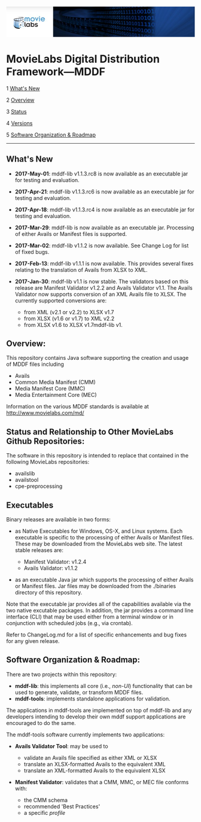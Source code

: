 ![screenshot1](mddf-tools/docs/users/md/manifest/validator/v1.1/images/MLabs_header.jpg)
# MovieLabs Digital Distribution Framework—MDDF

1 [What's New](#h_News)

2 [Overview](#h_Overview)

3 [Status](#h_Status)

4 [Versions](#h_Versions)

5 [Software Organization & Roadmap](#h_Roadmap)

---
## <a name="h_News">What's New</a>

* **2017-May-01**: mddf-lib v1.1.3.rc8 is now available as an executable jar for testing and evaluation.

* **2017-Apr-21**: mddf-lib v1.1.3.rc6 is now available as an executable jar for testing and evaluation.

* **2017-Apr-18**: mddf-lib v1.1.3.rc4 is now available as an executable jar for testing and evaluation.

* **2017-Mar-29**: mddf-lib is now available as an executable jar. Processing of either Avails or Manifest files is supported.

* **2017-Mar-02**: mddf-lib v1.1.2 is now available. See Change Log for list of fixed bugs.

* **2017-Feb-13**: mddf-lib v1.1.1 is now available. This provides several fixes relating to the translation of Avails
from XLSX to XML. 

* **2017-Jan-30**: mddf-lib v1.1 is now stable. The validators based on this release are Manifest Validator v1.2.2 and 
Avails Validator v1.1. The Avails Validator now supports conversion of an XML Avails file to XLSX. The currently
supported conversions are:
  * from XML (v2.1 or v2.2) to XLSX v1.7
  * from XLSX (v1.6 or v1.7) to XML v2.2
  * from XLSX v1.6 to XLSX v1.7mddf-lib v1.

## <a name="h_Overview">Overview:</a>

This repository contains Java software supporting the creation and usage of MDDF files including

* Avails
* Common Media Manifest (CMM)
* Media Manifest Core (MMC)
* Media Entertainment Core (MEC)

Information on the various MDDF standards is available at <http://www.movielabs.com/md/>

## <a name="h_Status">Status and Relationship to Other MovieLabs Github Repositories:</a>

The software in this repository is intended to replace that contained in the following MovieLabs repositories:

* availslib
* availstool
* cpe-preprocessing

## <a name="h_Versions">Executables</a>

Binary releases are available in two forms:

* as Native Executables for Windows, OS-X, and Linux systems. Each executable is specific to the processing of either Avails or Manifest files. These may be downloaded from the MovieLabs web site. The latest stable releases are:

   * Manifest Validator: v1.2.4
   * Avails Validator: v1.1.2

* as an executable Java jar which supports the processing of either Avails or Manifest files. Jar files may be downloaded from the ./binaries directory of this repository.

Note that the executable jar provides all of the capabilities available via the two native excutable packages. In addition, the jar provides a command
line interface (CLI) that may be used either from a terminal window or in conjunction with scheduled jobs (e.g., via crontab).

Refer to ChangeLog.md for a list of specific enhancements and bug fixes for any given release.

## <a name="h_Roadmap">Software Organization & Roadmap:</a>

There are two projects within this repository:

* __mddf-lib__: this implements all core (i.e., *non-UI*) functionality that can be used to generate, validate, or transform MDDF files.
* __mddf-tools__: implements standalone applications for validation.

The applications in mddf-tools are implemented on top of mddf-lib and any developers intending to develop their 
own mddf support applications are encouraged to do the same.

The mddf-tools software currently implements two applications:

   - **Avails Validator Tool**: may be used to
      - validate an Avails file specified as either XML or XLSX
      - translate an XLSX-formatted Avails to the equivalent XML
      - translate an XML-formatted Avails to the equivalent XLSX
   
   - **Manifest Validator**: validates that a CMM, MMC, or MEC file conforms with:
     - the CMM schema
     - recommended 'Best Practices'
     - a specific *profile*
      
